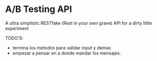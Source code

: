 
# A/B Testing API

A ultra simplistic RESTfake (Rest in your own grave) API for a dirty little experiment

TODO'S:

- termina los metodos para validar input y demas
- empezar a pensar en a donde mandar los mensajes.
